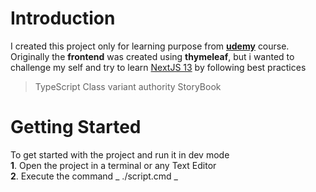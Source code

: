 # Introduction

I created this project only for learning purpose from **[udemy](https://www.udemy.com/course/spring-springboot-jpa-hibernate-zero-to-master/)** course.
Originally the **frontend** was created using **thymeleaf**, but i wanted to challenge my self and try to learn [NextJS 13](https://beta.nextjs.org/docs) by following
best practices

> TypeScript
> Class variant authority
> StoryBook

# Getting Started

To get started with the project and run it in dev mode  
**1**. Open the project in a terminal or any Text Editor  
**2**. Execute the command _ ./script.cmd _

